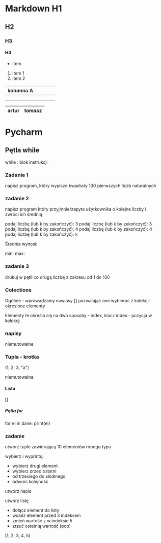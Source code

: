# Markdown H1
## H2
### H3
#### H4

* item

1. item 1
2. item 2

| kolumna A |   |   |   |   |
|-----------|---|---|---|---|
|           |   |   |   |   |
|           |   |   |   |   |
|           |   |   |   |   |

|artur| tomasz|
|---|-----|

# Pycharm

## Pętla while

while <warunek>:
    blok instrukcji

### Zadanie 1
napisz program, który wypisze kwadraty 100 pierwszych liczb naturalnych

### zadanie 2

napisz program który przyjmnie/zapyta użytkownika o kolejne liczby i zwróci ich średnią

podaj liczbę (lub k by zakończyć): 3
podaj liczbę (lub k by zakończyć): 3
podaj liczbę (lub k by zakończyć): 4
podaj liczbę (lub k by zakończyć): 4
podaj liczbę (lub k by zakończyć): k

Średnia wynosi: 

min:
max:

### zadanie 3

drukuj w pętli co drugą liczbę z zakresu od 1 do 100

### Colections

Ogólnie - wprowadzamy nawiasy []
pozwalająć one wybierać z kolekcji okreslone elementy 

Elementy te określa się na dwa sposoby - index, klucz
index - pozycja w kolekcji 

### napisy

niemutowalne

### Tupla - krotka

(1, 2, 3, "a")

niemutowalna

#### Lista
[]


##### Pętla for

for el in dane:
    print(el)

### zadanie 
utwórz tuple zawierającą 10 elementów rónego typu

wybierz i wyprintuj
- wybierz drugi element
- wybierz przed ostatni
- od trzeciego do siódmego
- odwróć kolejność

utwórz napis

utwórz listę
- dołącz element do listy
- wsadz element przed 3 indeksem
- zmień wartość z w indeksie 5
- zrzuć ostatnią wartość (pop)

[1, 2, 3, 4, 5]
